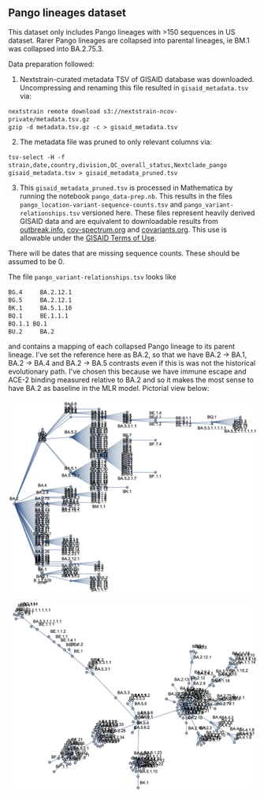 ## Pango lineages dataset

This dataset only includes Pango lineages with >150 sequences in US dataset. Rarer Pango lineages are collapsed into parental lineages, ie BM.1 was collapsed into BA.2.75.3.

Data preparation followed:

1. Nextstrain-curated metadata TSV of GISAID database was downloaded. Uncompressing and renaming this file resulted in `gisaid_metadata.tsv` via:
```
nextstrain remote download s3://nextstrain-ncov-private/metadata.tsv.gz
gzip -d metadata.tsv.gz -c > gisaid_metadata.tsv
```

2. The metadata file was pruned to only relevant columns via:
```
tsv-select -H -f strain,date,country,division,QC_overall_status,Nextclade_pango gisaid_metadata.tsv > gisaid_metadata_pruned.tsv
```

3. This `gisaid_metadata_pruned.tsv` is processed in Mathematica by running the notebook `pango_data-prep.nb`. This results in the files `pango_location-variant-sequence-counts.tsv` and `pango_variant-relationships.tsv` versioned here. These files represent heavily derived GISAID data and are equivalent to downloadable results from [outbreak.info](https://outbreak.info), [cov-spectrum.org](https://cov-spectrum.org) and [covariants.org](https://covariants.org). This use is allowable under the [GISAID Terms of Use](https://www.gisaid.org/registration/terms-of-use/).

There will be dates that are missing sequence counts. These should be assumed to be 0.

The file `pango_variant-relationships.tsv` looks like
```
BG.4	 BA.2.12.1
BG.5	 BA.2.12.1
BK.1	 BA.5.1.10
BQ.1	 BE.1.1.1
BQ.1.1 BQ.1
BU.2	 BA.2
```
and contains a mapping of each collapsed Pango lineage to its parent lineage. I've set the reference here as BA.2, so that we have BA.2 → BA.1, BA.2 → BA.4 and BA.2 → BA.5 contrasts even if this is was not the historical evolutionary path. I've chosen this because we have immune escape and ACE-2 binding measured relative to BA.2 and so it makes the most sense to have BA.2 as baseline in the MLR model. Pictorial view below:

![](pango_variant-tree.png)

![](pango_variant-graph.png)
